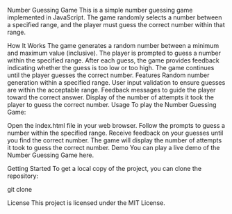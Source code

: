 Number Guessing Game
This is a simple number guessing game implemented in JavaScript. The game randomly selects a number between a specified range, and the player must guess the correct number within that range.

How It Works
The game generates a random number between a minimum and maximum value (inclusive).
The player is prompted to guess a number within the specified range.
After each guess, the game provides feedback indicating whether the guess is too low or too high.
The game continues until the player guesses the correct number.
Features
Random number generation within a specified range.
User input validation to ensure guesses are within the acceptable range.
Feedback messages to guide the player toward the correct answer.
Display of the number of attempts it took the player to guess the correct number.
Usage
To play the Number Guessing Game:

Open the index.html file in your web browser.
Follow the prompts to guess a number within the specified range.
Receive feedback on your guesses until you find the correct number.
The game will display the number of attempts it took to guess the correct number.
Demo
You can play a live demo of the Number Guessing Game here.

Getting Started
To get a local copy of the project, you can clone the repository:


git clone [<repository-url>](https://github.com/Adri2166/Number_Guessing_Game.js.git)


License
This project is licensed under the MIT License.


